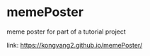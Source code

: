 # memePoster
meme poster for part of a tutorial project

link:
https://kongvang2.github.io/memePoster/
